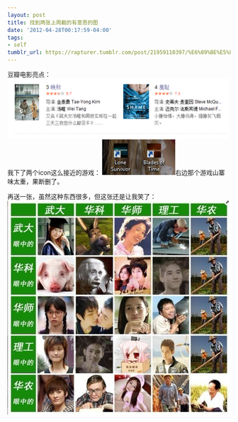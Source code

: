 ```yaml
---
layout: post
title: 找到两张上周截的有意思的图
date: '2012-04-28T00:17:59-04:00'
tags:
- self
tumblr_url: https://rapturer.tumblr.com/post/21959110397/%E6%89%BE%E5%88%B0%E4%B8%A4%E5%BC%A0%E4%B8%8A%E5%91%A8%E6%88%AA%E7%9A%84%E6%9C%89%E6%84%8F%E6%80%9D%E7%9A%84%E5%9B%BE
---
```

豆瓣电影亮点： ![](/assets/img/tumblr_m3694jy0k41r0cnr9.png)我下了两个icon这么接近的游戏： ![](/assets/img/tumblr_m3695myxze1r0cnr9.png)右边那个游戏山寨味太重，果断删了。

再送一张，虽然这种东西很多，但这张还是让我笑了： ![](/assets/img/tumblr_m3699qmhtf1r0cnr9.jpg)

